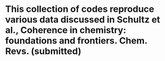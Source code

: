 # This collection of codes reproduce various data discussed in Schultz et al., Coherence in chemistry: foundations and frontiers. Chem. Revs. (submitted)
